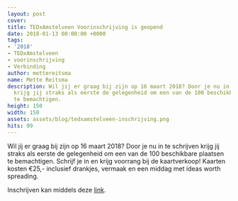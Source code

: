 ```yaml
---
layout: post
cover:
title: TEDxAmstelveen Voorinschrijving is geopend
date: 2018-01-13 00:00:00 +0000
tags:
- '2018'
- TEDxAmstelveen
- voorinschrijving
- Verbinding
author: mettereitsma
name: Mette Reitsma
description: Wil jij er graag bij zijn op 16 maart 2018? Door je nu in te schrijven
  krijg jij straks als eerste de gelegenheid om een van de 100 beschikbare plaatsen
  te bemachtigen.
height: 150
width: 150
assets: assets/blog/tedxamstelveen-inschrijving.png
hits: 99
---
```


Wil jij er graag bij zijn op 16 maart 2018? Door je nu in te schrijven krijg jij straks als eerste de gelegenheid om een van de 100 beschikbare plaatsen te bemachtigen. Schrijf je in en krijg voorrang bij de kaartverkoop! Kaarten kosten €25,- inclusief drankjes, vermaak en een middag met ideas worth spreading.

Inschrijven kan middels deze [link](https://goo.gl/r7DLxe).

